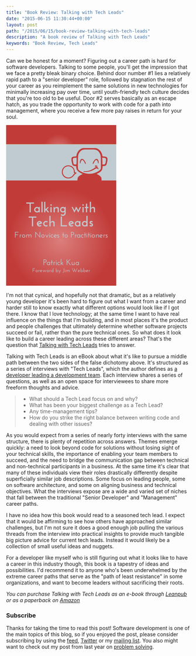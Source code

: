 ```yaml
---
title: "Book Review: Talking with Tech Leads"
date: "2015-06-15 11:30:44+00:00"
layout: post
path: "/2015/06/15/book-review-talking-with-tech-leads"
description: "A book review of Talking with Tech Leads"
keywords: "Book Review, Tech Leads"
---
```


Can we be honest for a moment?  Figuring out a career path is hard for software developers.  Talking to some people, you'll get the impression that we face a pretty bleak binary choice.  Behind door number #1 lies a relatively rapid path to a "senior developer" role, followed by stagnation the rest of your career as you reimplement the same solutions in new technologies for minimally increasing pay over time, until youth-friendly tech culture decides that you're too old to be useful.  Door #2 serves basically as an escape hatch, as you trade the opportunity to work with code for a path into management, where you receive a few more pay raises in return for your soul.

![Talking with Tech Leads Cover](/posts/images/twtl.png)

I'm not that cynical, and hopefully not that dramatic, but as a relatively young developer it's been hard to figure out what I want from a career and harder still to know exactly what different options would look like if I got there.  I know that I love technology; at the same time I want to have real influence on the things that I'm building, and in most places it's the product and people challenges that ultimately determine whether software projects succeed or fail, rather than the pure technical ones.  So what does it look like to build a career leading across these different areas? That's the question that [Talking with Tech Leads][twtl] tries to answer.

Talking with Tech Leads is an eBook about what it's like to pursue a middle path between the two sides of the false dichotomy above.  It's structured as a series of interviews with "Tech Leads", which the author defines as [a developer leading a development team][techleaddef].  Each interview shares a series of questions, as well as an open space for interviewees to share more freeform thoughts and advice.

> - What should a Tech Lead focus on and why?
> - What has been your biggest challenge as a Tech Lead?
> - Any time-management tips?
> - How do you strike the right balance between writing code and dealing with other issues?

As you would expect from a series of nearly forty interviews with the same structure, there is plenty of repetition across answers.  Themes emerge quickly: a need to look beyond code for solutions without losing sight of your technical skills, the importance of enabling your team members to succeed, and the need to bridge the communication gap between technical and non-technical participants in a business.  At the same time it's clear that many of these individuals view their roles drastically differently despite superficially similar job descriptions.  Some focus on leading people, some on software architecture, and some on aligning business and technical objectives.  What the interviews expose are a wide and varied set of niches that fall between the traditional "Senior Developer" and "Management" career paths.

I have no idea how this book would read to a seasoned tech lead.  I expect that it would be affirming to see how others have approached similar challenges, but I'm not sure it does a good enough job pulling the various threads from the interview into practical insights to provide much tangible big picture advice for current tech leads.  Instead it would likely be a collection of small useful ideas and nuggets.

For a developer like myself who is still figuring out what it looks like to have a career in this industry though, this book is a tapestry of ideas and possibilities.  I'd recommend it to anyone who's been underwhelmed by the extreme career paths that serve as the "path of least resistance" in some organizations, and want to become leaders without sacrificing their roots.

*You can purchase Talking with Tech Leads as an e-book through [Leanpub][twtl] or as a paperback on [Amazon][amzn]*


### Subscribe

Thanks for taking the time to read this post!  Software development is one of the main topics of this blog, so if you enjoyed the post, please consider subscribing by using the [feed](http://feedpress.me/benmccormick), [Twitter](http://twitter.com/benmccormickorg) or my [mailing list](http://eepurl.com/WFYon). You also might want to check out my post from last year on [problem solving][debug].


[twtl]: https://leanpub.com/talking-with-tech-leads?a=3a4Srv2pP9p87WQ_eoDoGp
[techleaddef]: https://www.thekua.com/atwork/2014/11/the-definition-of-a-tech-lead/
[debug]: http://benmccormick.org/2014/08/19/the-debugging-toolbox/
[amzn]: http://amzn.to/1KQdC90
